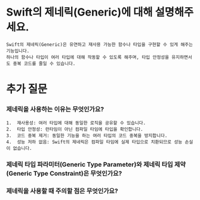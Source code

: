 # Swift의 제네릭(Generic)에 대해 설명해주세요.
```
Swift의 제네릭(Generic)은 유연하고 재사용 가능한 함수나 타입을 구현할 수 있게 해주는 기능입니다.
하나의 함수나 타입이 여러 타입에 대해 작동할 수 있도록 해주며, 타입 안정성을 유지하면서도 중복 코드를 줄일 수 있습니다.
```

# 추가 질문
### 제네릭을 사용하는 이유는 무엇인가요?
	1.	재사용성: 여러 타입에 대해 동일한 로직을 공유할 수 있습니다.
	2.	타입 안정성: 런타임이 아닌 컴파일 타임에 타입을 확인합니다.
	3.	코드 중복 제거: 동일한 기능을 하는 여러 타입의 코드 중복을 방지합니다.
	4.	성능 저하 없음: Swift의 제네릭은 컴파일 타임에 실제 타입으로 치환되므로 성능 손실이 없습니다.
### 제네릭 타입 파라미터(Generic Type Parameter)와 제네릭 타입 제약(Generic Type Constraint)은 무엇인가요?
### 제네릭을 사용할 때 주의할 점은 무엇인가요?
